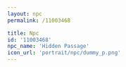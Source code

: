 ```yaml
---
layout: npc
permalink: /11003468

title: Npc
id: '11003468'
npc_name: 'Hidden Passage'
icon_url: 'portrait/npc/dummy_p.png'
---
```

